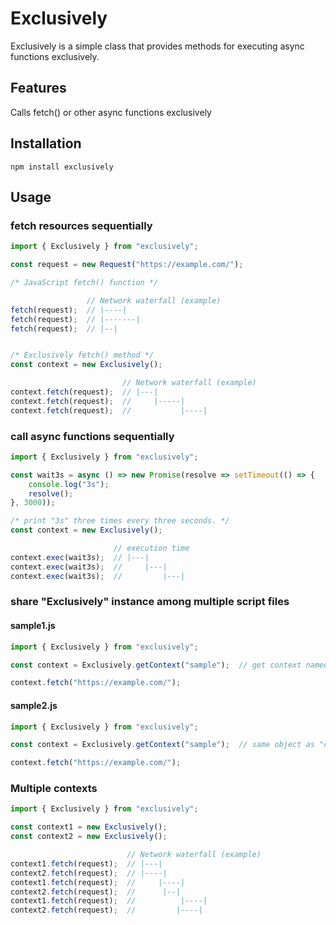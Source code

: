 # Exclusively
Exclusively is a simple class that provides methods for executing async functions exclusively.

## Features
Calls fetch() or other async functions exclusively

## Installation
```shell
npm install exclusively
```

## Usage
### fetch resources sequentially
```javascript
import { Exclusively } from "exclusively";

const request = new Request("https://example.com/");

/* JavaScript fetch() function */

                 // Network waterfall (example)
fetch(request);  // |----|
fetch(request);  // |-------|
fetch(request);  // |--|


/* Exclusively fetch() method */
const context = new Exclusively();

                         // Network waterfall (example)
context.fetch(request);  // |---|
context.fetch(request);  //     |-----|
context.fetch(request);  //           |----|
```

### call async functions sequentially
```javascript
import { Exclusively } from "exclusively";

const wait3s = async () => new Promise(resolve => setTimeout(() => {
    console.log("3s");
    resolve();
}, 3000));

/* print "3s" three times every three seconds. */
const context = new Exclusively();

                       // execution time
context.exec(wait3s);  // |---|
context.exec(wait3s);  //     |---|
context.exec(wait3s);  //         |---|
```

### share "Exclusively" instance among multiple script files
#### sample1.js
```javascript
import { Exclusively } from "exclusively";

const context = Exclusively.getContext("sample");  // get context named "sample" (if it does not exist, it will be created)

context.fetch("https://example.com/");
```
#### sample2.js
```javascript
import { Exclusively } from "exclusively";

const context = Exclusively.getContext("sample");  // same object as "const context" in sample1.js

context.fetch("https://example.com/");
```

### Multiple contexts
```javascript
import { Exclusively } from "exclusively";

const context1 = new Exclusively();
const context2 = new Exclusively();

                          // Network waterfall (example)
context1.fetch(request);  // |---|
context2.fetch(request);  // |----|
context1.fetch(request);  //     |----|
context2.fetch(request);  //      |--|
context1.fetch(request);  //          |----|
context2.fetch(request);  //         |----|
```
